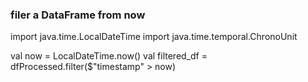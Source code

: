 ### filer a DataFrame from now
import java.time.LocalDateTime
import java.time.temporal.ChronoUnit

val now = LocalDateTime.now()
val filtered_df = dfProcessed.filter($"timestamp" > now)

